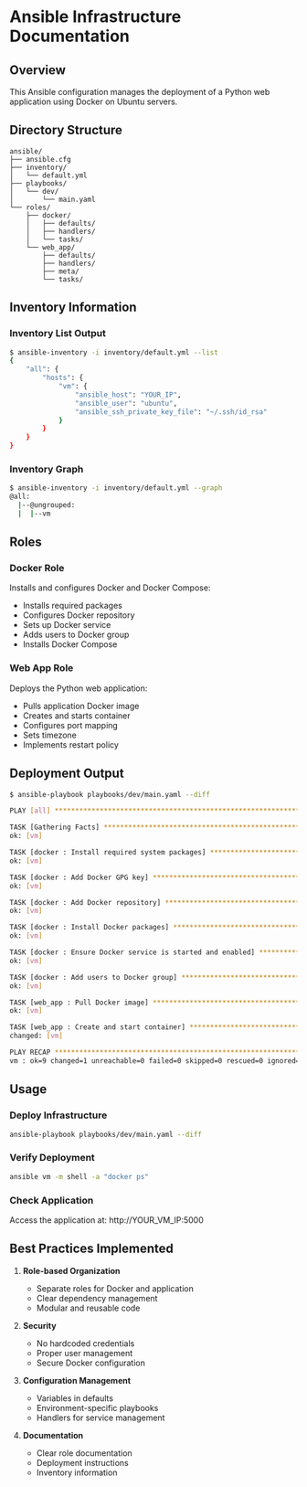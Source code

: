 # Ansible Infrastructure Documentation

## Overview
This Ansible configuration manages the deployment of a Python web application using Docker on Ubuntu servers.

## Directory Structure
```
ansible/
├── ansible.cfg
├── inventory/
│   └── default.yml
├── playbooks/
│   └── dev/
│       └── main.yaml
└── roles/
    ├── docker/
    │   ├── defaults/
    │   ├── handlers/
    │   └── tasks/
    └── web_app/
        ├── defaults/
        ├── handlers/
        ├── meta/
        └── tasks/
```

## Inventory Information

### Inventory List Output
```bash
$ ansible-inventory -i inventory/default.yml --list
{
    "all": {
        "hosts": {
            "vm": {
                "ansible_host": "YOUR_IP",
                "ansible_user": "ubuntu",
                "ansible_ssh_private_key_file": "~/.ssh/id_rsa"
            }
        }
    }
}
```

### Inventory Graph
```bash
$ ansible-inventory -i inventory/default.yml --graph
@all:
  |--@ungrouped:
  |  |--vm
```

## Roles

### Docker Role
Installs and configures Docker and Docker Compose:
- Installs required packages
- Configures Docker repository
- Sets up Docker service
- Adds users to Docker group
- Installs Docker Compose

### Web App Role
Deploys the Python web application:
- Pulls application Docker image
- Creates and starts container
- Configures port mapping
- Sets timezone
- Implements restart policy

## Deployment Output
```bash
$ ansible-playbook playbooks/dev/main.yaml --diff

PLAY [all] ********************************************************************

TASK [Gathering Facts] ********************************************************
ok: [vm]

TASK [docker : Install required system packages] *******************************
ok: [vm]

TASK [docker : Add Docker GPG key] *******************************************
ok: [vm]

TASK [docker : Add Docker repository] ****************************************
ok: [vm]

TASK [docker : Install Docker packages] **************************************
ok: [vm]

TASK [docker : Ensure Docker service is started and enabled] *****************
ok: [vm]

TASK [docker : Add users to Docker group] ***********************************
ok: [vm]

TASK [web_app : Pull Docker image] ******************************************
ok: [vm]

TASK [web_app : Create and start container] *********************************
changed: [vm]

PLAY RECAP ******************************************************************
vm : ok=9 changed=1 unreachable=0 failed=0 skipped=0 rescued=0 ignored=0
```

## Usage

### Deploy Infrastructure
```bash
ansible-playbook playbooks/dev/main.yaml --diff
```

### Verify Deployment
```bash
ansible vm -m shell -a "docker ps"
```

### Check Application
Access the application at: http://YOUR_VM_IP:5000

## Best Practices Implemented

1. **Role-based Organization**
   - Separate roles for Docker and application
   - Clear dependency management
   - Modular and reusable code

2. **Security**
   - No hardcoded credentials
   - Proper user management
   - Secure Docker configuration

3. **Configuration Management**
   - Variables in defaults
   - Environment-specific playbooks
   - Handlers for service management

4. **Documentation**
   - Clear role documentation
   - Deployment instructions
   - Inventory information 